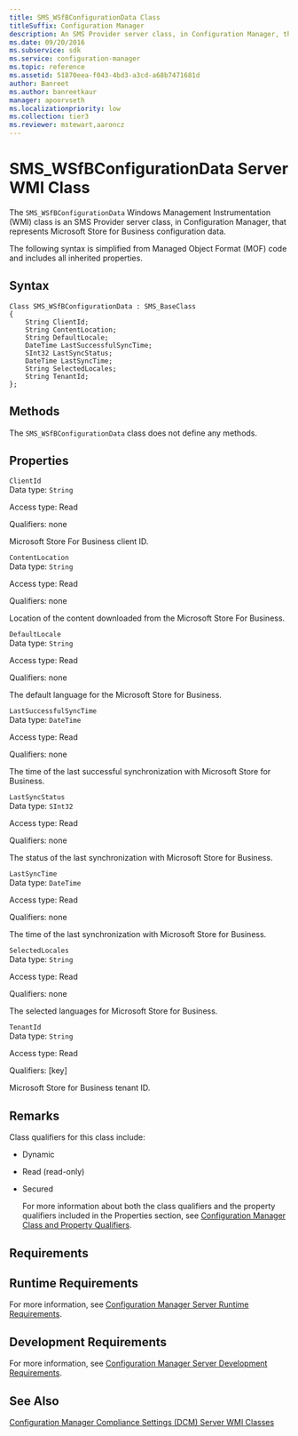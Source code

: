 ```yaml
---
title: SMS_WSfBConfigurationData Class
titleSuffix: Configuration Manager
description: An SMS Provider server class, in Configuration Manager, that represents Microsoft Store for Business configuration data.
ms.date: 09/20/2016
ms.subservice: sdk
ms.service: configuration-manager
ms.topic: reference
ms.assetid: 51870eea-f043-4bd3-a3cd-a68b7471681d
author: Banreet
ms.author: banreetkaur
manager: apoorvseth
ms.localizationpriority: low
ms.collection: tier3
ms.reviewer: mstewart,aaroncz 
---
```

# SMS_WSfBConfigurationData Server WMI Class
The `SMS_WSfBConfigurationData` Windows Management Instrumentation (WMI) class is an SMS Provider server class, in Configuration Manager, that represents Microsoft Store for Business configuration data.  

 The following syntax is simplified from Managed Object Format (MOF) code and includes all inherited properties.  

## Syntax  

```  
Class SMS_WSfBConfigurationData : SMS_BaseClass  
{  
    String ClientId;  
    String ContentLocation;  
    String DefaultLocale;  
    DateTime LastSuccessfulSyncTime;  
    SInt32 LastSyncStatus;  
    DateTime LastSyncTime;  
    String SelectedLocales;  
    String TenantId;  
};  

```  

## Methods  
 The `SMS_WSfBConfigurationData` class does not define any methods.  

## Properties  
 `ClientId`  
 Data type: `String`  

 Access type: Read  

 Qualifiers: none  

 Microsoft Store For Business client ID.  

 `ContentLocation`  
 Data type: `String`  

 Access type: Read  

 Qualifiers: none  

 Location of the content downloaded from the Microsoft Store For Business.  

 `DefaultLocale`  
 Data type: `String`  

 Access type: Read  

 Qualifiers: none  

 The default language for the Microsoft Store for Business.  

 `LastSuccessfulSyncTime`  
 Data type: `DateTime`  

 Access type: Read  

 Qualifiers: none  

 The time of the last successful synchronization with Microsoft Store for Business.  

 `LastSyncStatus`  
 Data type: `SInt32`  

 Access type: Read  

 Qualifiers: none  

 The status of the last synchronization with Microsoft Store for Business.  

 `LastSyncTime`  
 Data type: `DateTime`  

 Access type: Read  

 Qualifiers: none  

 The time of the last synchronization with Microsoft Store for Business.  

 `SelectedLocales`  
 Data type: `String`  

 Access type: Read  

 Qualifiers: none  

 The selected languages for Microsoft Store for Business.  

 `TenantId`  
 Data type: `String`  

 Access type: Read  

 Qualifiers: [key]  

 Microsoft Store for Business tenant ID.  

## Remarks  
 Class qualifiers for this class include:  

- Dynamic  

- Read (read-only)  

- Secured  

  For more information about both the class qualifiers and the property qualifiers included in the Properties section, see [Configuration Manager Class and Property Qualifiers](../../../develop/reference/misc/class-and-property-qualifiers.md).  

## Requirements  

## Runtime Requirements  
 For more information, see [Configuration Manager Server Runtime Requirements](../../../develop/core/reqs/server-runtime-requirements.md).  

## Development Requirements  
 For more information, see [Configuration Manager Server Development Requirements](../../../develop/core/reqs/server-development-requirements.md).  

## See Also  
 [Configuration Manager Compliance Settings (DCM) Server WMI Classes](../../../develop/reference/compliance/compliance-settings-dcm-server-wmi-classes.md)
